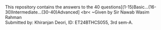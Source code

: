 This repository contains the answers to the 40 questions[(1-15)Basic...(16-30)Intermediate...(30-40)Advanced]
<br<
~Given by Sir Nawab Wasim Rahman
<br>
Submitted by: Khiranjan Deori, ID: ET24BTHCS055, 3rd sem-A.
